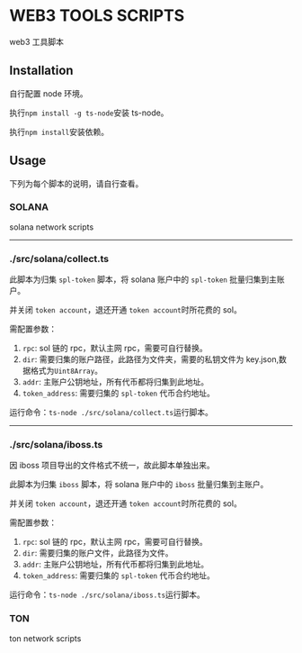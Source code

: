 # WEB3 TOOLS SCRIPTS

web3 工具脚本

## Installation

自行配置 node 环境。

执行`npm install -g ts-node`安装 ts-node。

执行`npm install`安装依赖。

## Usage

下列为每个脚本的说明，请自行查看。

### SOLANA

solana network scripts

---
### ./src/solana/collect.ts

此脚本为归集 `spl-token` 脚本，将 solana 账户中的 `spl-token` 批量归集到主账户。

并关闭 `token account`，退还开通 `token account`时所花费的 sol。

需配置参数：

1. `rpc`: sol 链的 rpc，默认主网 rpc，需要可自行替换。
2. `dir`: 需要归集的账户路径，此路径为文件夹，需要的私钥文件为 key.json,数据格式为`Uint8Array`。
3. `addr`: 主账户公钥地址，所有代币都将归集到此地址。
4. `token_address`: 需要归集的 `spl-token` 代币合约地址。

运行命令：`ts-node ./src/solana/collect.ts`运行脚本。

---
### ./src/solana/iboss.ts

因 iboss 项目导出的文件格式不统一，故此脚本单独出来。

此脚本为归集 `iboss` 脚本，将 solana 账户中的 `iboss` 批量归集到主账户。

并关闭 `token account`，退还开通 `token account`时所花费的 sol。


需配置参数：

1. `rpc`: sol 链的 rpc，默认主网 rpc，需要可自行替换。
2. `dir`: 需要归集的账户文件，此路径为文件。
3. `addr`: 主账户公钥地址，所有代币都将归集到此地址。
4. `token_address`: 需要归集的 `spl-token` 代币合约地址。

运行命令：`ts-node ./src/solana/iboss.ts`运行脚本。


### TON

ton network scripts